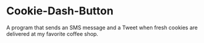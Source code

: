 # Cookie-Dash-Button
A program that sends an SMS message and a Tweet when fresh cookies are delivered at my favorite coffee shop.
